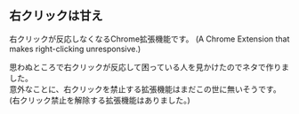 ## 右クリックは甘え
右クリックが反応しなくなるChrome拡張機能です。
(A Chrome Extension that makes right-clicking unresponsive.)

思わぬところで右クリックが反応して困っている人を見かけたのでネタで作りました。  
意外なことに、右クリックを禁止する拡張機能はまだこの世に無いそうです。
(右クリック禁止を解除する拡張機能はありました。)

